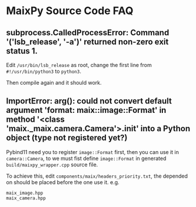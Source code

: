 MaixPy Source Code FAQ
===

## subprocess.CalledProcessError: Command '('lsb_release', '-a')' returned non-zero exit status 1.

Edit `/usr/bin/lsb_release` as root, change the first line from `#!/usr/bin/python3` to `python3`.

Then compile again and it should work.

## ImportError: arg(): could not convert default argument 'format: maix::image::Format' in method '<class 'maix._maix.camera.Camera'>.__init__' into a Python object (type not registered yet?)

Pybind11 need you to register `image::Format` first, then you can use it in `camera::Camera`, to we must fist define `image::Format` in generated `build/maixpy_wrapper.cpp` source file.

To achieve this, edit `components/maix/headers_priority.txt`, the depended on should be placed before the one use it.
e.g.
```
maix_image.hpp
maix_camera.hpp
```
